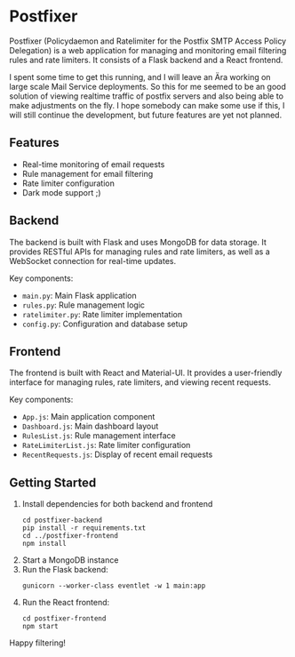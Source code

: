 # Postfixer

Postfixer (Policydaemon and Ratelimiter for the Postfix SMTP Access Policy Delegation) is a web application for managing and monitoring email filtering rules and rate limiters. It consists of a Flask backend and a React frontend.

I spent some time to get this running, and I will leave an Ära working on large scale Mail Service deployments.
So this for me seemed to be an good solution of viewing realtime traffic of postfix servers and also being able to make adjustments on the fly.
I hope somebody can make some use if this, I will still continue the development, but future features are yet not planned.

## Features

- Real-time monitoring of email requests
- Rule management for email filtering
- Rate limiter configuration
- Dark mode support ;)

## Backend

The backend is built with Flask and uses MongoDB for data storage. It provides RESTful APIs for managing rules and rate limiters, as well as a WebSocket connection for real-time updates.

Key components:
- `main.py`: Main Flask application
- `rules.py`: Rule management logic
- `ratelimiter.py`: Rate limiter implementation
- `config.py`: Configuration and database setup

## Frontend

The frontend is built with React and Material-UI. It provides a user-friendly interface for managing rules, rate limiters, and viewing recent requests.

Key components:
- `App.js`: Main application component
- `Dashboard.js`: Main dashboard layout
- `RulesList.js`: Rule management interface
- `RateLimiterList.js`: Rate limiter configuration
- `RecentRequests.js`: Display of recent email requests

## Getting Started

1. Install dependencies for both backend and frontend
   ```
   cd postfixer-backend
   pip install -r requirements.txt
   cd ../postfixer-frontend
   npm install
   ```
2. Start a MongoDB instance
3. Run the Flask backend:
   ```
   gunicorn --worker-class eventlet -w 1 main:app
   ```
4. Run the React frontend:
   ```
   cd postfixer-frontend
   npm start
   ```

Happy filtering!
